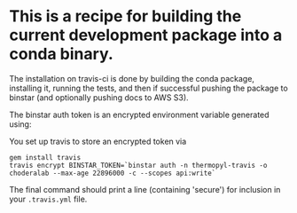 # This is a recipe for building the current development package into a conda binary.

The installation on travis-ci is done by building the conda package, installing
it, running the tests, and then if successful pushing the package to binstar
(and optionally pushing docs to AWS S3).

The binstar auth token is an encrypted environment variable generated using:

You set up travis to store an encrypted token via
```
gem install travis
travis encrypt BINSTAR_TOKEN=`binstar auth -n thermopyl-travis -o choderalab --max-age 22896000 -c --scopes api:write`
```
The final command should print a line (containing 'secure') for inclusion in your `.travis.yml` file.
